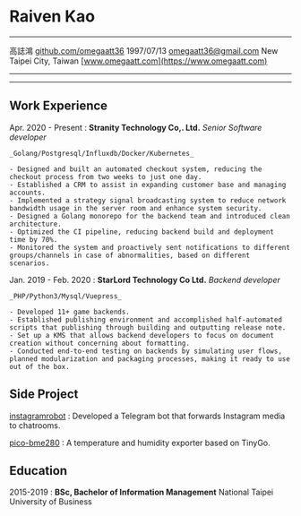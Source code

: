 Raiven Kao
============

-------------------                 ---------------------
高誌鴻                                         <i class="ti ti-brand-github-filled"></i>[github.com/omegaatt36](https://github.com/omegaatt36)
1997/07/13                                    <i class="ti ti-mail"></i>[omegaatt36@gmail.com](mailto://omegaatt36@gmail.com)
New Taipei City, Taiwan                       <i class="ti ti-article"></i>[www.omegaatt.com](https://www.omegaatt.com)
-------------------                 ---------------------

----

Work Experience
---------------

Apr. 2020 - Present
:  **Stranity Technology Co,. Ltd.** _Senior Software developer_

    _Golang/Postgresql/Influxdb/Docker/Kubernetes_

    - Designed and built an automated checkout system, reducing the checkout process from two weeks to just one day.
    - Established a CRM to assist in expanding customer base and managing accounts.
    - Implemented a strategy signal broadcasting system to reduce network bandwidth usage in the server room and enhance system security.
    - Designed a Golang monorepo for the backend team and introduced clean architecture.
    - Optimized the CI pipeline, reducing backend build and deployment time by 70%.
    - Monitored the system and proactively sent notifications to different groups/channels in case of abnormalities, based on different scenarios.

Jan. 2019 - Feb. 2020
:   **StarLord Technology Co Ltd.** _Backend developer_

    _PHP/Python3/Mysql/Vuepress_

    - Developed 11+ game backends.
    - Established publishing environment and accomplished half-automated scripts that publishing through building and outputting release note.
    - Set up a KMS that allows backend developers to focus on document creation without concerning about formatting.
    - Conducted end-to-end testing on backends by simulating user flows, planned modularization and packaging processes, making it ready to use out of the box.

Side Project
---------

[instagramrobot](https://github.com/omegaatt36/instagramrobot)
:   Developed a Telegram bot that forwards Instagram media to chatrooms.


[pico-bme280](https://github.com/omegaatt36/pico-bme280)
:   A temperature and humidity exporter based on TinyGo.

Education
---------

2015-2019
:   **BSc, Bachelor of Information Management** National Taipei University of Business

